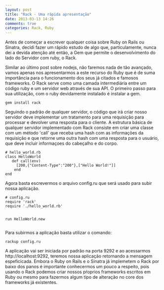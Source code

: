 ```yaml
---
layout: post
title: "Rack - Uma rápida apresentação"
date: 2013-03-13 14:26
comments: true
categories: Rack, Ruby
---
```


<p>Antes de começar a escrever qualquer coisa sobre Ruby on Rails ou Sinatra, decidi fazer um rápido estudo de algo que, particulamente, nunca dei a devida atenção até então, a Gem que permite o desenvolvimento do lado do Servidor com ruby, o Rack.</p>
<p>Similar ao último post sobre nodejs, não faremos nada de tão avançado, vamos apenas nos apresentarmos a este recurso do Ruby que é de suma importância para o funcionamento dos seus já citados e famosos frameworks. O Rack serve como uma camada intermediária entre um código ruby e um servidor web através de sua API. O primeiro passo para sua utilização, com o ruby devidamente instalado é instalar a gem.</p>
<pre><code>gem install rack</code></pre>
<p>Seguindo o padrão de qualquer servidor, o código que irá criar nosso servidor deve implementar um tratamento para uma requisição para processar e devolver uma resposta para o cliente. A estrutura básica de qualquer servidor implementado com Rack consiste em criar uma classe com um método 'call' que receba uma hash com as informações da requisição e que retorne uma outra hash com uma resposta para o usuário, que deve incluir informaçoes do cabeçalho e do corpo.</p>
<pre><code># hello_world.rb
class HelloWorld
   def call(env)
     [200,{"Content-Type":"200"},["Hello World!"]]
    end
end
</code></pre>
<p>Agora basta escrevermos o arquivo config.ru que será usado para subir nossa aplicação.</p>
<pre><code># config.ru
require 'rack'
require './hello_world.rb'

run HelloWorld.new
</code></pre>

<p>Para subirmos a aplicação basta utilizar o comando:</p>
<pre><code>rackup config.ru</code></pre>

<p>A aplicação vai ser iniciada por padrão na porta 9292 e ao acessarmos  http://localhost:9292, teremos nossa aplicação retornando a mensagem espeficicada. Embora o Ruby on Rails e o Sinatra já implemetem o Rack por baixo dos panos é importante conhecermos um pouco a respeito, pois usando o Rack podemos criar nossos pŕoprios frameworks escritos em Ruby ou mesmo para fazermos algum tipo de alteração no core dos frameworks já existentes.
</p>


